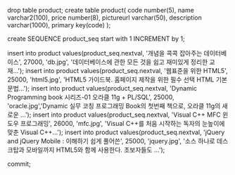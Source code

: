 drop table product;
create table product(
    code number(5),
    name varchar2(100),
    price number(8),
    pictureurl varchar(50),
    description varchar(1000),
    primary key(code)
);

create SEQUENCE product_seq start with 1 INCREMENT by 1;

insert into product values(product_seq.nextval, '개념을 콕콕 잡아주는 데이터베이스', 27000, 'db.jpg', '데이터베이스에 관한 모든 것을 쉽고 재미있게 정리한 교재...');
insert into product values(product_seq.nextval, '웹표준을 위한 HTML5', 25000, 'html5.jpg', 'HTML5 가이드북. 홈페이지 제작을 위한 필수 선택 HTML 기본 문법...');
insert into product values(product_seq.nextval, 'Dynamic Programming book 시리즈-01 오라클 11g + PL/SQL', 25000, 'oracle.jpg','Dynamic 실무 코칭 프로그래밍 Book의 첫번째 책으로, 오라클 11g의 새로운 ...');
insert into product values(product_seq.nextval, 'Visual C++ MFC 윈도우 프로그래밍', 26000, 'mfc.jpg', 'Visual C++를 처음 시작하는 독자의 눈높이에 맞춘 Visual C++...');
insert into product values(product_seq.nextval, 'jQuery and jQuery Mobile : 이해하기 쉽게 풀어쓴', 25000, 'jquery.jpg', '소스 하나로 데스크탑과 모바일까지 HTML5와 함께 사용한다. 초보자들도 ...');

commit;